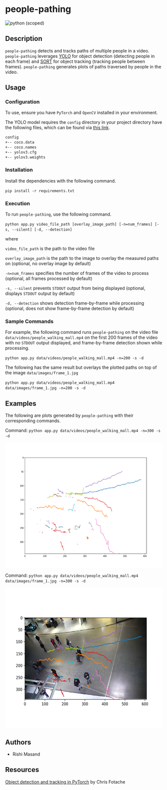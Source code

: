 # people-pathing

![python (scoped)](https://img.shields.io/badge/python-%3E%3D3.7.6-brightgreen.svg)

## Description
`people-pathing` detects and tracks paths of multiple people in a video. `people-pathing` leverages [YOLO](https://arxiv.org/abs/1506.02640) for object detection (detecting people in each frame) and [SORT](https://arxiv.org/abs/1602.00763) for object tracking (tracking people between frames). `people-pathing` generates plots of paths traversed by people in the video.

## Usage

### Configuration
To use, ensure you have `PyTorch` and `OpenCV` installed in your environment.

The YOLO model requires the `config` directory in your project directory have the following files, which can be found via [this link](https://pjreddie.com/darknet/yolo/).

```
config
+-- coco.data
+-- coco.names
+-- yolov3.cfg
+-- yolov3.weights
```

### Installation

Install the dependencies with the following command.

`pip install -r requirements.txt`

### Execution

To run `people-pathing`, use the following command.

`python app.py video_file_path [overlay_image_path] [-n=num_frames] [-s, --silent] [-d, --detection]`

where

`video_file_path` is the path to the video file

`overlay_image_path` is the path to the image to overlay the measured paths on (optional, no overlay image by default)

`-n=num_frames` specifies the number of frames of the video to process (optional, all frames processed by default)

`-s, --silent` prevents `STDOUT` output from being displayed (optional, displays `STDOUT` output by default)

`-d, --detection` shows detection frame-by-frame while processing (optional, does not show frame-by-frame detection by default)

### Sample Commands

For example, the following command runs `people-pathing` on the video file `data/videos/people_walking_mall.mp4` on the first 200 frames of the video with no `STDOUT` output displayed, and frame-by-frame detection shown while processing.

`python app.py data/videos/people_walking_mall.mp4 -n=200 -s -d`

The following has the same result but overlays the plotted paths on top of the image `data/images/frame_1.jpg`

`python app.py data/videos/people_walking_mall.mp4 data/images/frame_1.jpg -n=200 -s -d`

## Examples

The following are plots generated by `people-pathing` with their corresponding commands.

Command: `python app.py data/videos/people_walking_mall.mp4 -n=300 -s -d`

<p float="left" align="center">
  <img src="readme_assets/paths_plot.png" width="600" height="400"/>
</p>

Command: `python app.py data/videos/people_walking_mall.mp4 data/images/frame_1.jpg -n=300 -s -d`

<p float="left" align="center">
  <img src="readme_assets/paths_plot_overlayed.png" width="600" height="450"/>
</p>

## Authors

* Rishi Masand

## Resources

[Object detection and tracking in PyTorch](https://towardsdatascience.com/object-detection-and-tracking-in-pytorch-b3cf1a696a98) by Chris Fotache
